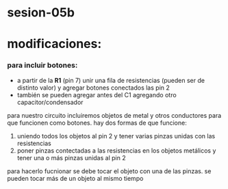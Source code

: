 # sesion-05b

# modificaciones:



### para incluir botones:

- a partir de la **R1** (pin 7) unir una fila de resistencias (pueden ser de distinto valor) y agregar botones conectados las pin 2
- también se pueden agregar antes del C1 agregando otro capacitor/condensador

para nuestro circuito incluiremos objetos de metal y otros conductores para que funcionen como botones. hay dos formas de que funcione:

1. uniendo todos los objetos al pin 2 y tener varias pinzas unidas con las resistencias
2. poner pinzas contectadas a las resistencias en los objetos metálicos y tener una o más pinzas unidas al pin 2

para hacerlo fucnionar se debe tocar el objeto con una de las pinzas. se pueden tocar más de un objeto al mismo tiempo

